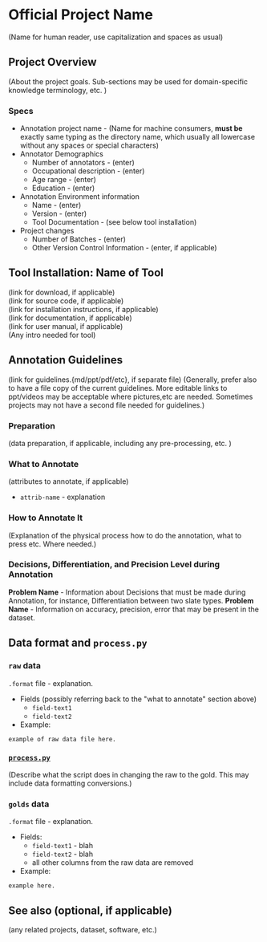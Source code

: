 # Official Project Name 
(Name for human reader, use capitalization and spaces as usual)

## Project Overview
(About the project goals. Sub-sections may be used for domain-specific knowledge terminology, etc. )

### Specs
* Annotation project name - (Name for machine consumers, **must be** exactly same typing as the directory name, which usually all lowercase without any spaces or special characters)
* Annotator Demographics
    * Number of annotators - (enter)
    * Occupational description - (enter)
    * Age range - (enter)
    * Education - (enter)
* Annotation Environment information
    * Name - (enter)
    * Version - (enter)
    * Tool Documentation - (see below tool installation)
* Project changes
    * Number of Batches - (enter)
    * Other Version Control Information - (enter, if applicable)

## Tool Installation: Name of Tool
(link for download, if applicable)  
(link for source code, if applicable)  
(link for installation instructions, if applicable)  
(link for documentation, if applicable)  
(link for user manual, if applicable)  
(Any intro needed for tool)  
  
## Annotation Guidelines
(link for guidelines.{md/ppt/pdf/etc}, if separate file)
(Generally, prefer also to have a file copy of the current guidelines. More editable links to ppt/videos may be acceptable where pictures,etc are needed. Sometimes projects may not have a second file needed for guidelines.)

### Preparation
(data preparation, if applicable, including any pre-processing, etc. )

### What to Annotate
(attributes to annotate, if applicable)
* `attrib-name` - explanation

### How to Annotate It
(Explanation of the physical process how to do the annotation, what to press etc. Where needed.)

### Decisions, Differentiation, and Precision Level during Annotation
**Problem  Name** - Information about Decisions that must be made during Annotation, for instance, Differentiation between two slate types. 
**Problem  Name** - Information on accuracy, precision, error that may be present in the dataset.

## Data format and `process.py`

### `raw` data
`.format` file - explanation.
* Fields (possibly referring back to the "what to annotate" section above)
    * `field-text1`
    * `field-text2`
* Example:
```
example of raw data file here. 
```

### [`process.py`](process.py)
(Describe what the script does in changing the raw to the gold. This may include data formatting conversions.)

### `golds` data
`.format` file - explanation.  
* Fields:
    * `field-text1` - blah
    * `field-text2` - blah
    * all other columns from the raw data are removed
* Example:
```
example here. 
```

## See also (optional, if applicable)
(any related projects, dataset, software, etc.)
